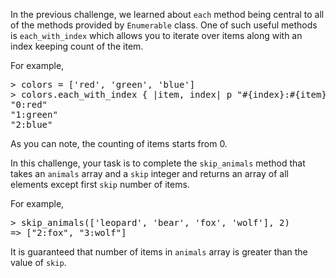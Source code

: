 In the previous challenge, we learned about `each` method being central to all of the methods provided by `Enumerable` class. One of such useful methods is `each_with_index` which allows you to iterate over items along with an index keeping count of the item.

For example,

<div class="highlight">

<pre><span class="o">></span> <span class="n">colors</span> <span class="o">=</span> <span class="p">[</span><span class="err">'</span><span class="n">red</span><span class="err">'</span><span class="p">,</span> <span class="err">'</span><span class="n">green</span><span class="err">'</span><span class="p">,</span> <span class="err">'</span><span class="n">blue</span><span class="err">'</span><span class="p">]</span>
<span class="o">></span> <span class="n">colors</span><span class="p">.</span><span class="n">each_with_index</span> <span class="p">{</span> <span class="o">|</span><span class="n">item</span><span class="p">,</span> <span class="n">index</span><span class="o">|</span> <span class="n">p</span> <span class="s">"#{index}:#{item}"</span> <span class="p">}</span>
<span class="s">"0:red"</span>
<span class="s">"1:green"</span>
<span class="s">"2:blue"</span>
</pre>

</div>

As you can note, the counting of items starts from 0.

In this challenge, your task is to complete the `skip_animals` method that takes an `animals` array and a `skip` integer and returns an array of all elements except first `skip` number of items.

For example,

<div class="highlight">

<pre><span class="o">></span> <span class="n">skip_animals</span><span class="p">([</span><span class="err">'</span><span class="n">leopard</span><span class="err">'</span><span class="p">,</span> <span class="err">'</span><span class="n">bear</span><span class="err">'</span><span class="p">,</span> <span class="err">'</span><span class="n">fox</span><span class="err">'</span><span class="p">,</span> <span class="err">'</span><span class="n">wolf</span><span class="err">'</span><span class="p">],</span> <span class="mi">2</span><span class="p">)</span>
<span class="o">=></span> <span class="p">[</span><span class="s">"2:fox"</span><span class="p">,</span> <span class="s">"3:wolf"</span><span class="p">]</span>
</pre>

</div>

It is guaranteed that number of items in `animals` array is greater than the value of `skip`.
